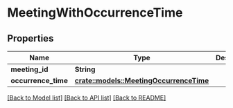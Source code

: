 # MeetingWithOccurrenceTime

## Properties

Name | Type | Description | Notes
------------ | ------------- | ------------- | -------------
**meeting_id** | **String** |  | 
**occurrence_time** | [**crate::models::MeetingOccurrenceTime**](MeetingOccurrenceTime.md) |  | 

[[Back to Model list]](../README.md#documentation-for-models) [[Back to API list]](../README.md#documentation-for-api-endpoints) [[Back to README]](../README.md)


